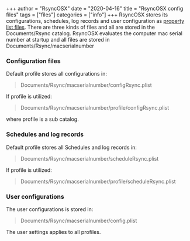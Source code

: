 +++
author = "RsyncOSX"
date = "2020-04-16"
title =  "RsyncOSX config files"
tags = ["files"]
categories = ["info"]
+++
RsyncOSX stores its configurations, schedules, log records and user configuration as [property list files](https://en.wikipedia.org/wiki/Property_list). There are three kinds of files and all are stored in the Documents/Rsync catalog. RsyncOSX evaluates the computer mac serial number at startup and all files are stored in Documents/Rsync/macserialnumber

### Configuration files

Default profile stores all configurations in:

> Documents/Rsync/macserialnumber/configRsync.plist

If profile is utilized:

> Documents/Rsync/macserialnumber/profile/configRsync.plist

where profile is a sub catalog.

### Schedules and log records

Default profile stores all Schedules and log records in:

> Documents/Rsync/macserialnumber/scheduleRsync.plist

If profile is utilized:

> Documents/Rsync/macserialnumber/profile/scheduleRsync.plist

### User configurations

The user configurations is stored in:

> Documents/Rsync/macserialnumber/config.plist

The user settings applies to all profiles.

